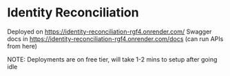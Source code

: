 # Identity Reconciliation

Deployed on https://identity-reconciliation-rgf4.onrender.com/
Swagger docs in https://identity-reconciliation-rgf4.onrender.com/docs (can run APIs from here)

NOTE: Deployments are on free tier, will take 1-2 mins to setup after going idle